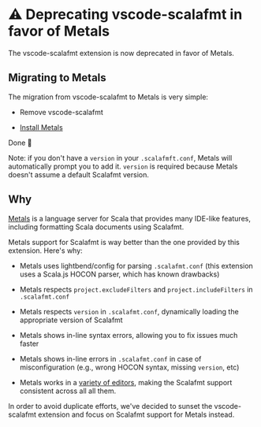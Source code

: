 # ⚠️ Deprecating vscode-scalafmt in favor of Metals

The vscode-scalafmt extension is now deprecated in favor of Metals.

## Migrating to Metals
The migration from vscode-scalafmt to Metals is very simple:

- Remove vscode-scalafmt

- [Install Metals](https://scalameta.org/metals/docs/editors/vscode.html)

Done 🎉

Note: if you don't have a `version` in your `.scalafmft.conf`, Metals will
automatically prompt you to add it. `version` is required because Metals doesn't
assume a default Scalafmt version.

## Why

[Metals](https://scalameta.org/metals) is a language server for Scala that provides many IDE-like features,
including formatting Scala documents using Scalafmt.

Metals support for Scalafmt is way better than the one provided by this
extension. Here's why:

- Metals uses lightbend/config for parsing `.scalafmt.conf` (this extension uses
  a Scala.js HOCON parser, which has known drawbacks)

- Metals respects `project.excludeFilters` and `project.includeFilters` in
  `.scalafmt.conf`

- Metals respects `version` in `.scalafmt.conf`, dynamically loading the
  appropriate version of Scalafmt

- Metals shows in-line syntax errors, allowing you to fix issues much faster

- Metals shows in-line errors in `.scalafmt.conf` in case of misconfiguration
  (e.g., wrong HOCON syntax, missing `version`, etc)

- Metals works in a
  [variety of editors](https://scalameta.org/metals/docs/editors/overview.html),
  making the Scalafmt support consistent across all all them.

In order to avoid duplicate efforts, we've decided to sunset the vscode-scalafmt
extension and focus on Scalafmt support for Metals instead.
